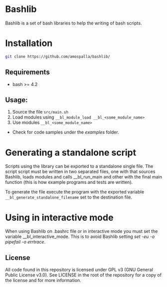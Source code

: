 # Bashlib

Bashlib is a set of bash libraries to help the writing of bash scripts.

# Installation

```bash
git clone https://github.com/amospalla/bashlib/
```

## Requirements
* bash >= 4.2

## Usage:
1. Source the file `src/main.sh`
2. Load modules using `__bl_module_load __bl_<some_module_name>`
3. Use modules `__bl_<some_module_name>`

* Check for code samples under the _examples_ folder.

# Generating a standalone script
Scripts using the library can be exported to a standalone single file. The script script must be written in two separated files, one with that sources Bashlib, loads modules and calls __bl_run_main and other with the final main function (this is how example programs and tests are written).

To generate the file execute the program with the exported variable `__bl_generate_standalone_filename` set to the destination file.

# Using in interactive mode
When using Bashlib on .bashrc file or in interactive mode you must set the variable __bl_interactive_mode. This is to avoid Bashlib setting _set -eu -o pipefail -o errtrace_.

## License
All code found in this repository is licensed under GPL v3 (GNU General Public License v3.0). See LICENSE in the root of the repository for a copy of the license and for more information.
